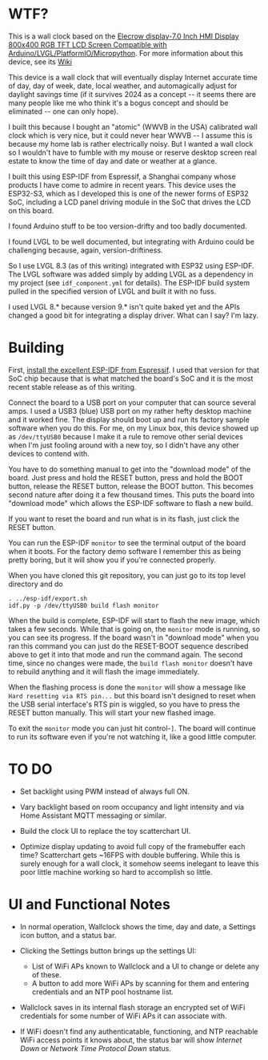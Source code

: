 # WTF?

This is a wall clock based on the [Elecrow display-7.0 Inch HMI
Display 800x400 RGB TFT LCD Screen Compatible with
Arduino/LVGL/PlatformIO/Micropython](https://m.elecrow.com/pages/shop/product/details?id=206594&=). For
more information about this device, see its
[Wiki](https://www.elecrow.com/wiki/index.php?title=ESP32_Display_7.0%27%27_Intelligent_Touch_Screen_Wi-Fi%26BLE_800*480_HMI_Display)

This device is a wall clock that will eventually display Internet
accurate time of day, day of week, date, local weather, and
automagically adjust for daylight savings time (if it survives 2024 as
a concept -- it seems there are many people like me who think it's a
bogus concept and should be eliminated -- one can only hope).

I built this because I bought an "atomic" (WWVB in the USA) calibrated
wall clock which is very nice, but it could never hear WWVB -- I
assume this is because my home lab is rather electrically noisy. But I
wanted a wall clock so I wouldn't have to fumble with my mouse or
reserve desktop screen real estate to know the time of day and date or
weather at a glance.

I built this using ESP-IDF from Espressif, a Shanghai company whose
products I have come to admire in recent years. This device uses the
ESP32-S3, which as I developed this is one of the newer forms of ESP32
SoC, including a LCD panel driving module in the SoC that drives the
LCD on this board.

I found Arduino stuff to be too version-drifty and too badly documented.

I found LVGL to be well documented, but integrating with Arduino could
be challenging because, again, version-driftiness.

So I use LVGL 8.3 (as of this writing) integrated with ESP32 using
ESP-IDF. The LVGL software was added simply by adding LVGL as a
dependency in my project (see `idf_component.yml` for details). The
ESP-IDF build system pulled in the specified version of LVGL and built
it with no fuss.

I used LVGL 8.* because version 9.* isn't quite baked yet and the APIs
changed a good bit for integrating a display driver. What can I say?
I'm lazy.


# Building

First, [install the excellent ESP-IDF from
Espressif](https://docs.espressif.com/projects/esp-idf/en/v5.1.2/esp32s3/get-started/index.html). I
used that version for that SoC chip because that is what matched the
board's SoC and it is the most recent stable release as of this
writing.

Connect the board to a USB port on your computer that can source
several amps. I used a USB3 (blue) USB port on my rather hefty desktop
machine and it worked fine. The display should boot up and run its
factory sample software when you do this. For me, on my Linux box,
this device showed up as `/dev/ttyUSB0` because I make it a rule to
remove other serial devices when I'm just fooling around with a new
toy, so I didn't have any other devices to contend with.

You have to do something manual to get into the "download mode" of the
board. Just press and hold the RESET button, press and hold the BOOT
button, release the RESET button, release the BOOT button. This
becomes second nature after doing it a few thousand times. This puts
the board into "download mode" which allows the ESP-IDF software to
flash a new build.

If you want to reset the board and run what is in its flash, just
click the RESET button.

You can run the ESP-IDF `monitor` to see the terminal output of the
board when it boots. For the factory demo software I remember this as
being pretty boring, but it will show you if you're connected properly.

When you have cloned this git repository, you can just go to its top
level directory and do

	. ../esp-idf/export.sh
	idf.py -p /dev/ttyUSB0 build flash monitor

When the build is complete, ESP-IDF will start to flash the new image,
which takes a few seconds. While that is going on, the `monitor` mode
is running, so you can see its progress. If the board wasn't in
"download mode" when you ran this command you can just do the
RESET-BOOT sequence described above to get it into that mode and run
the command again. The second time, since no changes were made, the
`build flash monitor` doesn't have to rebuild anything and it will
flash the image immediately.

When the flashing process is done the `monitor` will show a message
like `Hard resetting via RTS pin...` but this board isn't designed to
reset when the USB serial interface's RTS pin is wiggled, so you have
to press the RESET button manually. This will start your new flashed
image.

To exit the `monitor` mode you can just hit control-`]`. The board
will continue to run its software even if you're not watching it, like
a good little computer.


# TO DO

* Set backlight using PWM instead of always full ON.

* Vary backlight based on room occupancy and light intensity and via
  Home Assistant MQTT messaging or similar.

* Build the clock UI to replace the toy scatterchart UI.

* Optimize display updating to avoid full copy of the framebuffer each
  time? Scatterchart gets ~16FPS with double buffering. While this is
  surely enough for a wall clock, it somehow seems inelegant to leave
  this poor little machine working so hard to accomplish so little.


# UI and Functional Notes

* In normal operation, Wallclock shows the time, day and date, a
  Settings icon button, and a status bar.

* Clicking the Settings button brings up the settings UI:
  * List of WiFi APs known to Wallclock and a UI to change or delete
    any of these.
  * A button to add more WiFi APs by scanning for them and entering
    credentials and an NTP pool hostname list.

* Wallclock saves in its internal flash storage an encrypted set of
  WiFi credentials for some number of WiFi APs it can associate with.

* If WiFi doesn't find any authenticatable, functioning, and NTP
  reachable WiFi access points it knows about, the status bar will
  show *Internet Down* or *Network Time Protocol Down* status.
